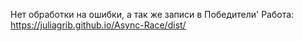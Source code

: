 Нет обработки на ошибки, а так же записи в Победители'
Работа:
https://juliagrib.github.io/Async-Race/dist/
